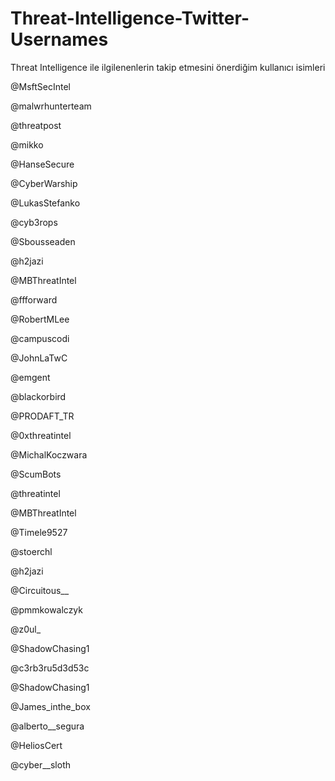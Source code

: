 # Threat-Intelligence-Twitter-Usernames
Threat Intelligence ile ilgilenenlerin takip etmesini önerdiğim kullanıcı isimleri 

@MsftSecIntel

@malwrhunterteam

@threatpost

@mikko

@HanseSecure

@CyberWarship

@LukasStefanko

@cyb3rops

@Sbousseaden

@h2jazi

@MBThreatIntel

@ffforward

@RobertMLee

@campuscodi

@JohnLaTwC

@emgent

@blackorbird

@PRODAFT_TR

@0xthreatintel

@MichalKoczwara

@ScumBots

@threatintel

@MBThreatIntel 

@Timele9527

@stoerchl

@h2jazi 

@Circuitous__

@pmmkowalczyk

@z0ul_

@ShadowChasing1

@c3rb3ru5d3d53c

@ShadowChasing1

@James_inthe_box

@alberto__segura

@HeliosCert

@cyber__sloth
